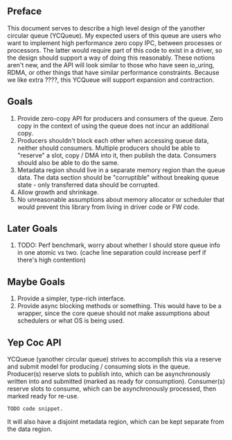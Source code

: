 ## Preface
This document serves to describe a high level design of the yanother circular queue (YCQueue). 
My expected users of this queue are users who want to implement high performance zero copy IPC, between processes or processors. The latter would require part of this code to exist in a driver, so the design should support a way of doing this reasonably. These notions aren't new, and the API will look similar to those who have seen io_uring, RDMA, or other things that have similar performance constraints. Because we like extra ????, this YCQueue will support expansion and contraction.  

## Goals
1. Provide zero-copy API for producers and consumers of the queue. Zero copy in the context of using the queue does not incur an additional copy.
2. Producers shouldn't block each other when accessing queue data, neither should consumers. Multiple producers should be able to "reserve" a slot, copy / DMA into it, then publish the data. Consumers should also be able to do the same. 
3. Metadata region should live in a separate memory region than the queue data. The data section should be "corruptible" without breaking queue state - only transferred data should be corrupted. 
4. Allow growth and shrinkage. 
5. No unreasonable assumptions about memory allocator or scheduler that would prevent this library from living in driver code or FW code. 

## Later Goals
1. TODO: Perf benchmark, worry about whether I should store queue info in one atomic vs two. (cache line separation could increase perf if there's high contention)

## Maybe Goals
1. Provide a simpler, type-rich interface.
2. Provide async blocking methods or something. This would have to be a wrapper, since the core queue should not make assumptions about schedulers or what OS is being used. 

## Yep Coc API
YCQueue (yanother circular queue) strives to accomplish this via a reserve and submit model for producing / consuming slots in the queue. Producer(s) reserve slots to publish into, which can be asynchronously written into and submitted (marked as ready for consumption). Consumer(s) reserve slots to consume, which can be asynchronously processed, then marked ready for re-use. 

```
TODO code snippet.
```

It will also have a disjoint metadata region, which can be kept separate from the data region. 